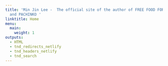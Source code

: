 ```yaml
---
title: 'Min Jin Lee -  The official site of the author of FREE FOOD FOR MILLIONAIRES
  and PACHINKO '
linktitle: Home
menu:
  main:
    weight: 1
outputs:
  - HTML
  - tnd_redirects_netlify
  - tnd_headers_netlify
  - tnd_search
---
```

